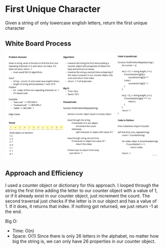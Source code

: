 # First Unique Character

Given a string of only lowercase english letters, return the first unique character

## White Board Process

![First Unique Character](first_unique_character.jpg)

## Approach and Efficiency

I used a counter object or dictionary for this approach. I looped through the string the first time adding the letter to our counter object with a value of 1, or if it already exist in our counter object, just increment the count. The second traversal just checks if the letter is in our object and has a value of 1. If it does, it returns that index. If nothing got returned, we just return -1 at the end.

Big O:

- Time: O(n)
- Space: O(1) Since there is only 26 letters in the alphabet, no matter how big the string is, we can only have 26 properties in our counter object.
